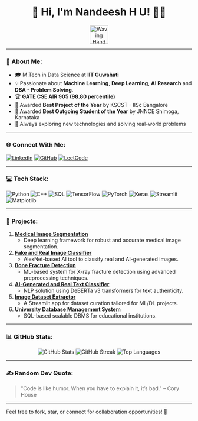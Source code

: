 <div align="center">
  <h1>👋 Hi, I'm Nandeesh H U! 👨‍💻</h1>
  <img src="https://user-images.githubusercontent.com/81815585/120889573-90bcb280-c5d6-11eb-95ab-68c45a5b6edb.gif" alt="Waving Hand" width="50">
</div>

---

### 🌟 About Me:
- 🎓 M.Tech in Data Science at **IIT Guwahati**  
- 💡 Passionate about **Machine Learning**, **Deep Learning**, **AI Research** and **DSA - Problem Solving**.
- 🏆 **GATE CSE AIR 905 (98.80 percentile)**  
- 🏅 Awarded **Best Project of the Year** by KSCST - IISc Bangalore
- 🏅 Awarded **Best Outgoing Student of the Year** by JNNCE Shimoga, Karnataka  
- 🚀 Always exploring new technologies and solving real-world problems  

---

### 🌐 Connect With Me:
<p align="left">
  <a href="https://www.linkedin.com/in/nandeeshhu/" target="_blank"><img src="https://img.shields.io/badge/-LinkedIn-blue?style=for-the-badge&logo=linkedin" alt="LinkedIn"></a>
  <a href="https://github.com/nandeeshhu" target="_blank"><img src="https://img.shields.io/badge/-GitHub-gray?style=for-the-badge&logo=github" alt="GitHub"></a>
  <a href="https://leetcode.com/u/since2k/" target="_blank"><img src="https://img.shields.io/badge/-LeetCode-yellow?style=for-the-badge&logo=leetcode" alt="LeetCode"></a>
</p>

---

### 💻 Tech Stack:
<p align="left">
  <img src="https://img.shields.io/badge/-Python-blue?style=for-the-badge&logo=python" alt="Python">
  <img src="https://img.shields.io/badge/-C++-orange?style=for-the-badge&logo=cplusplus" alt="C++">
  <img src="https://img.shields.io/badge/-SQL-lightgray?style=for-the-badge&logo=sqlite" alt="SQL">
  <img src="https://img.shields.io/badge/-TensorFlow-orange?style=for-the-badge&logo=tensorflow" alt="TensorFlow">
  <img src="https://img.shields.io/badge/-PyTorch-red?style=for-the-badge&logo=pytorch" alt="PyTorch">
  <img src="https://img.shields.io/badge/-Keras-darkred?style=for-the-badge&logo=keras" alt="Keras">
  <img src="https://img.shields.io/badge/-Streamlit-brightgreen?style=for-the-badge&logo=streamlit" alt="Streamlit">
  <img src="https://img.shields.io/badge/-Matplotlib-teal?style=for-the-badge&logo=plotly" alt="Matplotlib">
</p>

---

### 🚀 Projects:
1. **[Medical Image Segmentation](https://github.com/nandeeshhu/Medical_Image_Segmentation)**  
   - Deep learning framework for robust and accurate medical image segmentation.  
2. **[Fake and Real Image Classifier](https://github.com/nandeeshhu/AI_FAKE_IMAGE_CLASSIFIER)**  
   - AlexNet-based AI tool to classify real and AI-generated images.  
3. **[Bone Fracture Detection](https://github.com/nandeeshhu/Bone-Freacture-Detection-using-Machine-Learning)**  
   - ML-based system for X-ray fracture detection using advanced preprocessing techniques.  
4. **[AI-Generated and Real Text Classifier](https://github.com/nandeeshhu/Fake_Real_Text_Classifier)**  
   - NLP solution using DeBERTa v3 transformers for text authenticity.  
5. **[Image Dataset Extractor](https://github.com/nandeeshhu/IMAGE_DATASET_EXTRACTOR)**  
   - A Streamlit app for dataset curation tailored for ML/DL projects.  
6. **[University Database Management System](https://github.com/nandeeshhu/UniDBMS)**  
   - SQL-based scalable DBMS for educational institutions.

---

### 📊 GitHub Stats:
<p align="center">
  <img src="https://github-readme-stats.vercel.app/api?username=nandeeshhu&show_icons=true&theme=radical" alt="GitHub Stats">
  <img src="https://github-readme-streak-stats.herokuapp.com/?user=nandeeshhu&theme=radical" alt="GitHub Streak">
  <img src="https://github-readme-stats.vercel.app/api/top-langs/?username=nandeeshhu&layout=compact&theme=radical" alt="Top Languages">
</p>

---

### ✍️ Random Dev Quote:
> "Code is like humor. When you have to explain it, it’s bad." – Cory House

---

Feel free to fork, star, or connect for collaboration opportunities! 🚀
